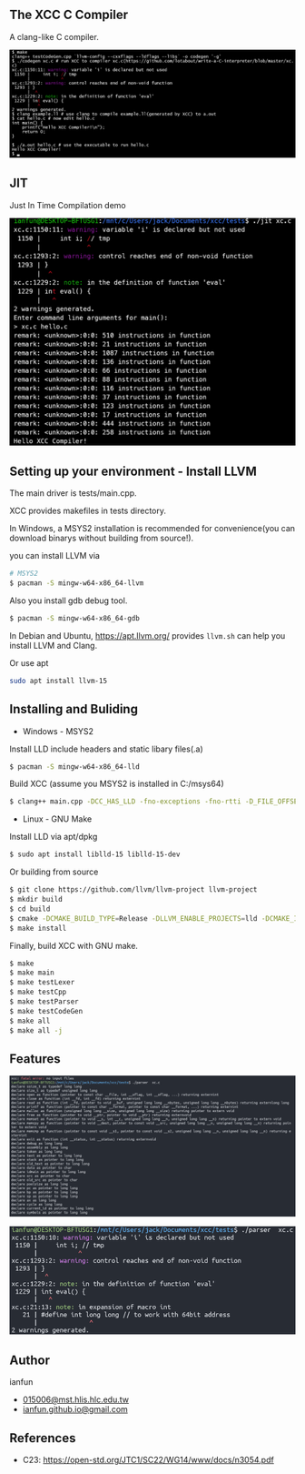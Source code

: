 ## The XCC C Compiler

A clang-like C compiler.

![](screenshots.png)

## JIT

Just In Time Compilation demo

![](jit.png)

## Setting up your environment - Install LLVM

The main driver is tests/main.cpp.

XCC provides makefiles in tests directory.

In Windows, a MSYS2 installation is recommended for convenience(you can download binarys without building from source!).

you can install LLVM via

```bash
# MSYS2
$ pacman -S mingw-w64-x86_64-llvm
```

Also you install gdb debug tool.

```bash
$ pacman -S mingw-w64-x86_64-gdb
```

In Debian and Ubuntu, https://apt.llvm.org/ provides `llvm.sh` can help you install LLVM and Clang.

Or use apt

```bash
sudo apt install llvm-15
```

## Installing and Buliding

* Windows - MSYS2

Install LLD include headers and static libary files(.a)

```bash
$ pacman -S mingw-w64-x86_64-lld
```

Build XCC (assume you MSYS2 is installed in C:/msys64)

```bash
$ clang++ main.cpp -DCC_HAS_LLD -fno-exceptions -fno-rtti -D_FILE_OFFSET_BITS=64 -D__STDC_CONSTANT_MACROS -D__STDC_FORMAT_MACROS -D__STDC_LIMIT_MACROS C:/msys64/mingw64/lib/liblldWasm.a C:/msys64/mingw64/lib/liblldCOFF.a C:/msys64/mingw64/lib/liblldELF.a C:/msys64/mingw64/lib/liblldMachO.a C:/msys64/mingw64/lib/liblldMinGW.a C:/msys64/mingw64/lib/liblldCommon.a -lLLVM-15 -g C:/msys64/mingw64/bin/zlib1.dll
```

* Linux - GNU Make

Install LLD via apt/dpkg

```bash
$ sudo apt install liblld-15 liblld-15-dev
```

Or building from source

```bash
$ git clone https://github.com/llvm/llvm-project llvm-project
$ mkdir build
$ cd build
$ cmake -DCMAKE_BUILD_TYPE=Release -DLLVM_ENABLE_PROJECTS=lld -DCMAKE_INSTALL_PREFIX=/usr/local ../llvm-project/llvm
$ make install
```

Finally, build XCC with GNU make.

```bash
$ make
$ make main
$ make testLexer
$ make testCpp
$ make testParser
$ make testCodeGen
$ make all
$ make all -j
```

## Features

![](cdecl.png)

![](diagnostic.png)

## Author

ianfun

* 015006@mst.hlis.hlc.edu.tw
* ianfun.github.io@gmail.com

## References

* C23: https://open-std.org/JTC1/SC22/WG14/www/docs/n3054.pdf
